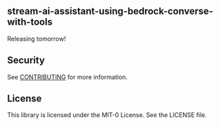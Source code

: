 ## stream-ai-assistant-using-bedrock-converse-with-tools

Releasing tomorrow!

## Security

See [CONTRIBUTING](CONTRIBUTING.md#security-issue-notifications) for more information.

## License

This library is licensed under the MIT-0 License. See the LICENSE file.

